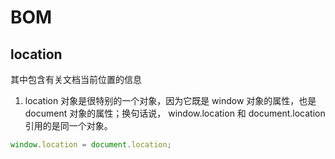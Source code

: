 # BOM

## location

其中包含有关文档当前位置的信息

1. location 对象是很特别的一个对象，因为它既是 window 对象的属性，也是
   document 对象的属性；换句话说， window.location 和 document.location 引用的是同一个对象。

```js
window.location = document.location;
```
